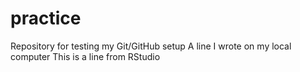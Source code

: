 # practice
Repository for testing my Git/GitHub setup
A line I wrote on my local computer
This is a line from RStudio
